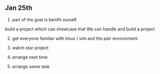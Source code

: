 ## Jan 25th

 1. part of the goal is benifit ourself.
 
 build a project which can showcase that We can handle and build a project

 2. get everyone familiar with tmux / vim and the pair environment.
 
 3. watch star project
 
 4. arrange next time 
 
 5. arrange some task
